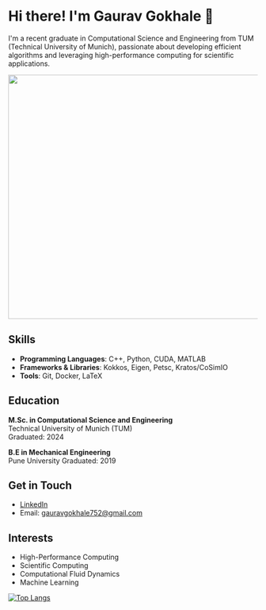 # Hi there! I'm Gaurav Gokhale 👋
I'm a recent graduate in Computational Science and Engineering from TUM (Technical University of Munich), passionate about developing efficient algorithms and leveraging high-performance computing for scientific applications.

<div align="center">
  <img width="800" height="492" src="droplet.gif">
</div>

## Skills
- **Programming Languages**: C++, Python, CUDA, MATLAB
- **Frameworks & Libraries**: Kokkos, Eigen, Petsc, Kratos/CoSimIO
- **Tools**: Git, Docker, LaTeX

## Education
**M.Sc. in Computational Science and Engineering**  
Technical University of Munich (TUM)  
Graduated: 2024  

**B.E in Mechanical Engineering**  
Pune University
Graduated: 2019 

## Get in Touch
- [LinkedIn](https://www.linkedin.com/in/gaurav-gokhale/)
- Email: gauravgokhale752@gmail.com

## Interests
- High-Performance Computing
- Scientific Computing
- Computational Fluid Dynamics
- Machine Learning

[![Top Langs](https://github-readme-stats.vercel.app/api/top-langs/?username=gaurav44&layout=donut)](https://github.com/gaurav44/github-readme-stats)


